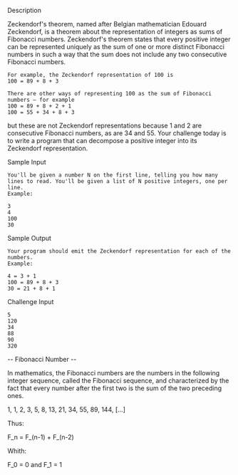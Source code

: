 Description

Zeckendorf's theorem, named after Belgian mathematician Edouard Zeckendorf, is a theorem about the representation of integers as sums of Fibonacci numbers.
Zeckendorf's theorem states that every positive integer can be represented uniquely as the sum of one or more distinct Fibonacci numbers in such a way 
that the sum does not include any two consecutive Fibonacci numbers.

	For example, the Zeckendorf representation of 100 is
	100 = 89 + 8 + 3

	There are other ways of representing 100 as the sum of Fibonacci numbers – for example
	100 = 89 + 8 + 2 + 1
	100 = 55 + 34 + 8 + 3

but these are not Zeckendorf representations because 1 and 2 are consecutive Fibonacci numbers, as are 34 and 55.
Your challenge today is to write a program that can decompose a positive integer into its Zeckendorf representation.

Sample Input

	You'll be given a number N on the first line, telling you how many lines to read. You'll be given a list of N positive integers, one per line. 
	Example:

	3
	4
	100
	30

Sample Output

	Your program should emit the Zeckendorf representation for each of the numbers. 
	Example:

	4 = 3 + 1
	100 = 89 + 8 + 3 
	30 = 21 + 8 + 1

Challenge Input

	5
	120
	34
	88
	90
	320
	
	
-- Fibonacci Number -- 

In mathematics, the Fibonacci numbers are the numbers in the following integer sequence, 
called the Fibonacci sequence, and characterized by the fact that every number after the first two is the sum of the two preceding ones.

1, 1, 2, 3, 5, 8, 13, 21, 34, 55, 89, 144, [...]

Thus:

F_n = F_(n-1) + F_(n-2)

Whith: 

F_0 = 0 and F_1 = 1

